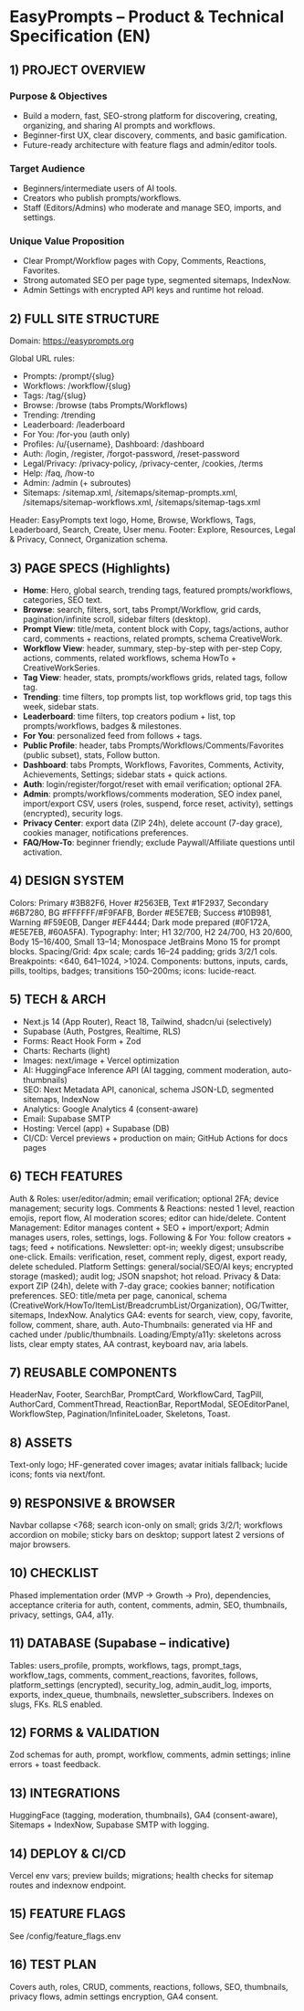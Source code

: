 # EasyPrompts – Product & Technical Specification (EN)

## 1) PROJECT OVERVIEW
### Purpose & Objectives
- Build a modern, fast, SEO-strong platform for discovering, creating, organizing, and sharing AI prompts and workflows.
- Beginner-first UX, clear discovery, comments, and basic gamification.
- Future-ready architecture with feature flags and admin/editor tools.

### Target Audience
- Beginners/intermediate users of AI tools.
- Creators who publish prompts/workflows.
- Staff (Editors/Admins) who moderate and manage SEO, imports, and settings.

### Unique Value Proposition
- Clear Prompt/Workflow pages with Copy, Comments, Reactions, Favorites.
- Strong automated SEO per page type, segmented sitemaps, IndexNow.
- Admin Settings with encrypted API keys and runtime hot reload.

## 2) FULL SITE STRUCTURE
Domain: https://easyprompts.org

Global URL rules:
- Prompts: /prompt/{slug}
- Workflows: /workflow/{slug}
- Tags: /tag/{slug}
- Browse: /browse (tabs Prompts/Workflows)
- Trending: /trending
- Leaderboard: /leaderboard
- For You: /for-you (auth only)
- Profiles: /u/{username}, Dashboard: /dashboard
- Auth: /login, /register, /forgot-password, /reset-password
- Legal/Privacy: /privacy-policy, /privacy-center, /cookies, /terms
- Help: /faq, /how-to
- Admin: /admin (+ subroutes)
- Sitemaps: /sitemap.xml, /sitemaps/sitemap-prompts.xml, /sitemaps/sitemap-workflows.xml, /sitemaps/sitemap-tags.xml

Header: EasyPrompts text logo, Home, Browse, Workflows, Tags, Leaderboard, Search, Create, User menu.
Footer: Explore, Resources, Legal & Privacy, Connect, Organization schema.

## 3) PAGE SPECS (Highlights)
- **Home**: Hero, global search, trending tags, featured prompts/workflows, categories, SEO text.
- **Browse**: search, filters, sort, tabs Prompt/Workflow, grid cards, pagination/infinite scroll, sidebar filters (desktop).
- **Prompt View**: title/meta, content block with Copy, tags/actions, author card, comments + reactions, related prompts, schema CreativeWork.
- **Workflow View**: header, summary, step-by-step with per-step Copy, actions, comments, related workflows, schema HowTo + CreativeWorkSeries.
- **Tag View**: header, stats, prompts/workflows grids, related tags, follow tag.
- **Trending**: time filters, top prompts list, top workflows grid, top tags this week, sidebar stats.
- **Leaderboard**: time filters, top creators podium + list, top prompts/workflows, badges & milestones.
- **For You**: personalized feed from follows + tags.
- **Public Profile**: header, tabs Prompts/Workflows/Comments/Favorites (public subset), stats, Follow button.
- **Dashboard**: tabs Prompts, Workflows, Favorites, Comments, Activity, Achievements, Settings; sidebar stats + quick actions.
- **Auth**: login/register/forgot/reset with email verification; optional 2FA.
- **Admin**: prompts/workflows/comments moderation, SEO index panel, import/export CSV, users (roles, suspend, force reset, activity), settings (encrypted), security logs.
- **Privacy Center**: export data (ZIP 24h), delete account (7-day grace), cookies manager, notifications preferences.
- **FAQ/How-To**: beginner friendly; exclude Paywall/Affiliate questions until activation.

## 4) DESIGN SYSTEM
Colors: Primary #3B82F6, Hover #2563EB, Text #1F2937, Secondary #6B7280, BG #FFFFFF/#F9FAFB, Border #E5E7EB; Success #10B981, Warning #F59E0B, Danger #EF4444; Dark mode prepared (#0F172A, #E5E7EB, #60A5FA).
Typography: Inter; H1 32/700, H2 24/700, H3 20/600, Body 15–16/400, Small 13–14; Monospace JetBrains Mono 15 for prompt blocks.
Spacing/Grid: 4px scale; cards 16–24 padding; grids 3/2/1 cols.
Breakpoints: <640, 641–1024, >1024.
Components: buttons, inputs, cards, pills, tooltips, badges; transitions 150–200ms; icons: lucide-react.

## 5) TECH & ARCH
- Next.js 14 (App Router), React 18, Tailwind, shadcn/ui (selectively)
- Supabase (Auth, Postgres, Realtime, RLS)
- Forms: React Hook Form + Zod
- Charts: Recharts (light)
- Images: next/image + Vercel optimization
- AI: HuggingFace Inference API (AI tagging, comment moderation, auto-thumbnails)
- SEO: Next Metadata API, canonical, schema JSON-LD, segmented sitemaps, IndexNow
- Analytics: Google Analytics 4 (consent-aware)
- Email: Supabase SMTP
- Hosting: Vercel (app) + Supabase (DB)
- CI/CD: Vercel previews + production on main; GitHub Actions for docs pages

## 6) TECH FEATURES
Auth & Roles: user/editor/admin; email verification; optional 2FA; device management; security logs.
Comments & Reactions: nested 1 level, reaction emojis, report flow, AI moderation scores; editor can hide/delete.
Content Management: Editor manages content + SEO + import/export; Admin manages users, roles, settings, logs.
Following & For You: follow creators + tags; feed + notifications.
Newsletter: opt-in; weekly digest; unsubscribe one-click.
Emails: verification, reset, comment reply, digest, export ready, delete scheduled.
Platform Settings: general/social/SEO/AI keys; encrypted storage (masked); audit log; JSON snapshot; hot reload.
Privacy & Data: export ZIP (24h), delete with 7-day grace; cookies banner; notification preferences.
SEO: title/meta per page, canonical, schema (CreativeWork/HowTo/ItemList/BreadcrumbList/Organization), OG/Twitter, sitemaps, IndexNow.
Analytics GA4: events for search, view, copy, favorite, follow, comment, share, auth.
Auto-Thumbnails: generated via HF and cached under /public/thumbnails.
Loading/Empty/a11y: skeletons across lists, clear empty states, AA contrast, keyboard nav, aria labels.

## 7) REUSABLE COMPONENTS
HeaderNav, Footer, SearchBar, PromptCard, WorkflowCard, TagPill, AuthorCard, CommentThread, ReactionBar, ReportModal, SEOEditorPanel, WorkflowStep, Pagination/InfiniteLoader, Skeletons, Toast.

## 8) ASSETS
Text-only logo; HF-generated cover images; avatar initials fallback; lucide icons; fonts via next/font.

## 9) RESPONSIVE & BROWSER
Navbar collapse <768; search icon-only on small; grids 3/2/1; workflows accordion on mobile; sticky bars on desktop; support latest 2 versions of major browsers.

## 10) CHECKLIST
Phased implementation order (MVP → Growth → Pro), dependencies, acceptance criteria for auth, content, comments, admin, SEO, thumbnails, privacy, settings, GA4, a11y.

## 11) DATABASE (Supabase – indicative)
Tables: users_profile, prompts, workflows, tags, prompt_tags, workflow_tags, comments, comment_reactions, favorites, follows, platform_settings (encrypted), security_log, admin_audit_log, imports, exports, index_queue, thumbnails, newsletter_subscribers. Indexes on slugs, FKs. RLS enabled.

## 12) FORMS & VALIDATION
Zod schemas for auth, prompt, workflow, comments, admin settings; inline errors + toast feedback.

## 13) INTEGRATIONS
HuggingFace (tagging, moderation, thumbnails), GA4 (consent-aware), Sitemaps + IndexNow, Supabase SMTP with logging.

## 14) DEPLOY & CI/CD
Vercel env vars; preview builds; migrations; health checks for sitemap routes and indexnow endpoint.

## 15) FEATURE FLAGS
See /config/feature_flags.env

## 16) TEST PLAN
Covers auth, roles, CRUD, comments, reactions, follows, SEO, thumbnails, privacy flows, admin settings encryption, GA4 consent.
